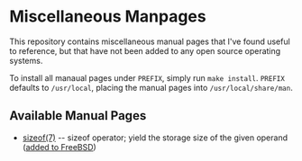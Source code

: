Miscellaneous Manpages
======================

This repository contains miscellaneous manual pages
that I've found useful to reference, but that have not
been added to any open source operating systems.

To install all manaual pages under `PREFIX`, simply
run `make install`.  `PREFIX` defaults to
`/usr/local`, placing the manual pages into
`/usr/local/share/man`.

Available Manual Pages
----------------------

* [sizeof(7)](./man7/sizeof.7.txt) -- sizeof operator; yield the storage size of the given operand ([added to FreeBSD](https://bugs.freebsd.org/bugzilla/show_bug.cgi?id=268310))
